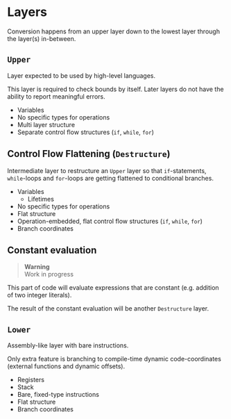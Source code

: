 # Layers

Conversion happens from an upper layer down to the lowest layer through the layer(s) in-between.

## `Upper`

Layer expected to be used by high-level languages.

This layer is required to check bounds by itself. Later layers do not have the ability to report meaningful errors.

* Variables
* No specific types for operations
* Multi layer structure
* Separate control flow structures (`if`, `while`, `for`)

## Control Flow Flattening (`Destructure`)

Intermediate layer to restructure an `Upper` layer so that `if`-statements, `while`-loops and `for`-loops are getting flattened to conditional branches.

* Variables
	* Lifetimes
* No specific types for operations
* Flat structure
* Operation-embedded, flat control flow structures (`if`, `while`, `for`)
* Branch coordinates

## Constant evaluation

> **Warning**  
> Work in progress

This part of code will evaluate expressions that are constant (e.g. addition of two integer literals).

The result of the constant evaluation will be another `Destructure` layer.

## `Lower`

Assembly-like layer with bare instructions.

Only extra feature is branching to compile-time dynamic code-coordinates (external functions and dynamic offsets).

* Registers
* Stack
* Bare, fixed-type instructions
* Flat structure
* Branch coordinates